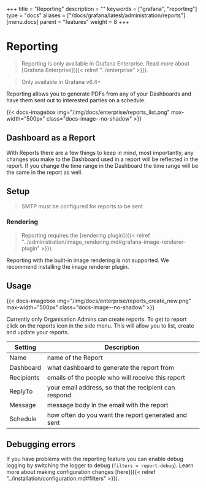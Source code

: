 +++
title = "Reporting"
description = ""
keywords = ["grafana", "reporting"]
type = "docs"
aliases = ["/docs/grafana/latest/administration/reports"]
[menu.docs]
parent = "features"
weight = 8
+++

# Reporting

> Reporting is only available in Grafana Enterprise. Read more about [Grafana Enterprise]({{< relref "../enterprise" >}}).

> Only available in Grafana v6.4+

Reporting allows you to generate PDFs from any of your Dashboards and have them sent out to interested parties on a schedule.

{{< docs-imagebox img="/img/docs/enterprise/reports_list.png" max-width="500px" class="docs-image--no-shadow" >}}

## Dashboard as a Report

With Reports there are a few things to keep in mind, most importantly, any changes you make to the Dashboard used in a report will be reflected in the report. If you change the time range in the Dashboard the time range will be the same in the report as well.

## Setup

> SMTP must be configured for reports to be sent


### Rendering

> Reporting requires the [rendering plugin]({{< relref "../administration/image_rendering.md#grafana-image-renderer-plugin" >}}).

Reporting with the built-in image rendering is not supported. We recommend installing the image renderer plugin.

## Usage

{{< docs-imagebox img="/img/docs/enterprise/reports_create_new.png" max-width="500px" class="docs-image--no-shadow" >}}

Currently only Organisation Admins can create reports. To get to report click on the reports icon in the side menu. This will allow you to list, create and update your reports.

| Setting       | Description                                                       |
| --------------|------------------------------------------------------------------ |
| Name          | name of the Report                                                |
| Dashboard     | what dashboard to generate the report from                        |
| Recipients    | emails of the people who will receive this report                 |
| ReplyTo       | your email address, so that the recipient can respond             |
| Message       | message body in the email with the report                         |
| Schedule      | how often do you want the report generated and sent               |

## Debugging errors

If you have problems with the reporting feature you can enable debug logging by switching the logger to debug (`filters = report:debug`). Learn more about making configuration changes [here]({{< relref "../installation/configuration.md#filters" >}}).
